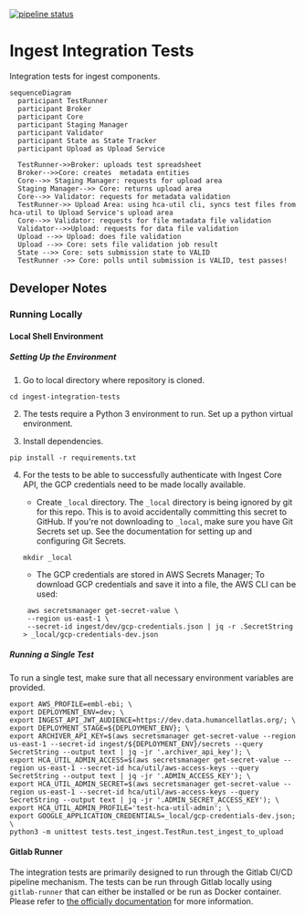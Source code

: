 [![pipeline status](https://gitlab.ebi.ac.uk/hca/ingest-integration-tests/badges/dev/pipeline.svg)](https://gitlab.ebi.ac.uk/hca/ingest-integration-tests/-/commits/dev)


# Ingest Integration Tests
Integration tests for ingest components.
```mermaid
sequenceDiagram
  participant TestRunner
  participant Broker
  participant Core
  participant Staging Manager
  participant Validator
  participant State as State Tracker
  participant Upload as Upload Service

  TestRunner->>Broker: uploads test spreadsheet
  Broker-->>Core: creates  metadata entities
  Core-->> Staging Manager: requests for upload area
  Staging Manager-->> Core: returns upload area
  Core-->> Validator: requests for metadata validation
  TestRunner->> Upload Area: using hca-util cli, syncs test files from hca-util to Upload Service's upload area
  Core-->> Validator: requests for file metadata file validation
  Validator-->>Upload: requests for data file validation
  Upload -->> Upload: does file validation
  Upload -->> Core: sets file validation job result
  State -->> Core: sets submission state to VALID
  TestRunner ->> Core: polls until submission is VALID, test passes!
```

## Developer Notes

### Running Locally

#### Local Shell Environment

##### Setting Up the Environment
1. Go to local directory where repository is cloned.

```
cd ingest-integration-tests
```

2. The tests require a Python 3 environment to run. Set up a python virtual environment.

3. Install dependencies.

```
pip install -r requirements.txt
```
4. For the tests to be able to successfully authenticate with Ingest Core API, the GCP credentials need to be 
made locally available.

    * Create `_local` directory. The `_local` directory is being ignored by git for this repo. This is to avoid accidentally committing this secret to GitHub.
    If you're not downloading to `_local`, make sure you have Git Secrets set up. See the documentation for setting up and configuring Git Secrets.
    ```
    mkdir _local
    ```
    * The GCP credentials are stored in AWS Secrets Manager; To download GCP credentials and save it into a file, the AWS CLI can be used:
    
    ```
     aws secretsmanager get-secret-value \
     --region us-east-1 \
     --secret-id ingest/dev/gcp-credentials.json | jq -r .SecretString > _local/gcp-credentials-dev.json
    ```

##### Running a Single Test

To run a single test, make sure that all necessary environment variables are provided.

```
export AWS_PROFILE=embl-ebi; \
export DEPLOYMENT_ENV=dev; \
export INGEST_API_JWT_AUDIENCE=https://dev.data.humancellatlas.org/; \
export DEPLOYMENT_STAGE=${DEPLOYMENT_ENV}; \
export ARCHIVER_API_KEY=$(aws secretsmanager get-secret-value --region us-east-1 --secret-id ingest/${DEPLOYMENT_ENV}/secrets --query SecretString --output text | jq -jr '.archiver_api_key'); \
export HCA_UTIL_ADMIN_ACCESS=$(aws secretsmanager get-secret-value --region us-east-1 --secret-id hca/util/aws-access-keys --query SecretString --output text | jq -jr '.ADMIN_ACCESS_KEY'); \
export HCA_UTIL_ADMIN_SECRET=$(aws secretsmanager get-secret-value --region us-east-1 --secret-id hca/util/aws-access-keys --query SecretString --output text | jq -jr '.ADMIN_SECRET_ACCESS_KEY'); \
export HCA_UTIL_ADMIN_PROFILE='test-hca-util-admin'; \
export GOOGLE_APPLICATION_CREDENTIALS=_local/gcp-credentials-dev.json; \
python3 -m unittest tests.test_ingest.TestRun.test_ingest_to_upload
``` 

#### Gitlab Runner

The integration tests are primarily designed to run through the Gitlab CI/CD pipeline mechanism. The tests can be run
through Gitlab locally using `gitlab-runner` that can either be installed or be run as Docker container. Please refer
to [the officially documentation](https://docs.gitlab.com/runner/) for more information.